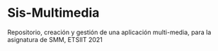 # Sis-Multimedia
Repositorio, creación y gestión de una aplicación multi-media, para la asignatura de SMM, ETSIIT 2021
